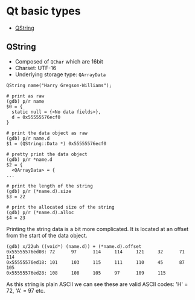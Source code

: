 # Qt basic types


* [QString](#qstring)


## QString

* Composed of `QChar` which are 16bit
* Charset: UTF-16
* Underlying storage type: `QArrayData`

```
QString name("Harry Gregson-Williams");
```

```
# print as raw
(gdb) p/r name
$0 = {
  static null = {<No data fields>}, 
  d = 0x55555576ecf0
}

# print the data object as raw
(gdb) p/r name.d
$1 = (QString::Data *) 0x55555576ecf0

# pretty print the data object
(gdb) p/r *name.d
$2 = {
  <QArrayData> = {
...

# print the length of the string
(gdb) p/r (*name.d).size
$3 = 22

# print the allocated size of the string
(gdb) p/r (*name.d).alloc
$4 = 23
```

Printing the string data is a bit more complicated. It is located at an offset
from the start of the data object.

```
(gdb) x/22uh ((void*) (name.d)) + (*name.d).offset
0x55555576ed08: 72      97      114     114     121     32      71      114
0x55555576ed18: 101     103     115     111     110     45      87      105
0x55555576ed28: 108     108     105     97      109     115
```

As this string is plain ASCII we can see these are valid ASCII codes: 'H' = 72,
'A' = 97 etc.
